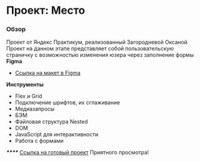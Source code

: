 # Проект: Место

### Обзор
Проект от Яндекс Практикум, реализованный Загородневой Оксаной
Проект на данном этапе представляет собой пользовательскую страничку с возможностью изменения юзера через заполнение формы
**Figma**

* [Ссылка на макет в Figma](https://www.figma.com/file/2cn9N9jSkmxD84oJik7xL7/JavaScript.-Sprint-4?node-id=0%3A1)

**Инструменты**
- Flex и Grid
- Подключение шрифтов, их сглаживание
- Медиазапросы
- БЭМ
- Файловая структура Nested
- DOM
- JavaScript для интерактивности
- Работа с формами

_______________________________________________________****_______________________________________________________
 [Ссылка на готовый проект]( https://oksanaz2608.github.io/mesto/index.html)
 Приятного просмотра!
